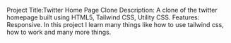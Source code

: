Project Title:Twitter Home Page Clone
Description: A clone of the twitter homepage built using HTML5, Tailwind CSS, Utility CSS.
Features: Responsive.
In this project I learn many things like how to use tailwind css, how to work and many more things.



